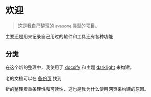 # 欢迎

> 这是我自己整理的 `awesome` 类型的项目。

主要还是用来记录自己用过的软件和工具还有各种功能

## 分类

在这个新的整理中，我使用了 [docsify](https://docsify.js.org/#/) 和主题 [darklight](docsify-darklight-theme.boopathikumar.me/) 来构建。

老的文档可以在 [备份页](backup.md) 找到

新的整理着重条理性和可读性，这也是我为什么使用网页来构建的原因。